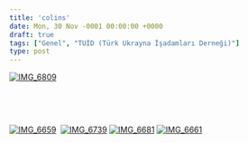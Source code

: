```yaml
---
title: 'colins'
date: Mon, 30 Nov -0001 00:00:00 +0000
draft: true
tags: ["Genel", "TUİD (Türk Ukrayna İşadamları Derneği)"]
type: post
---
```


[![IMG_6809](https://burakpehlivan.org/wp-content/uploads/2016/05/IMG_6809.jpg)](https://burakpehlivan.org/wp-content/uploads/2016/05/IMG_6659.jpg)

 

 

[![IMG_6659](https://burakpehlivan.org/wp-content/uploads/2016/05/IMG_6659.jpg)](https://burakpehlivan.org/wp-content/uploads/2016/05/IMG_6659.jpg)  [![IMG_6739](https://burakpehlivan.org/wp-content/uploads/2016/05/IMG_6739.jpg)](https://burakpehlivan.org/wp-content/uploads/2016/05/IMG_6739.jpg) [![IMG_6681](https://burakpehlivan.org/wp-content/uploads/2016/05/IMG_6681.jpg)](https://burakpehlivan.org/wp-content/uploads/2016/05/IMG_6681.jpg) [![IMG_6661](https://burakpehlivan.org/wp-content/uploads/2016/05/IMG_6661.jpg)](https://burakpehlivan.org/wp-content/uploads/2016/05/IMG_6661.jpg)